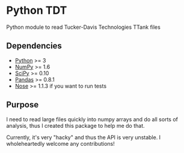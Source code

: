 Python TDT
===

Python module to read Tucker-Davis Technologies TTank files

Dependencies
---
* [Python](http://python.org) >= 3
* [NumPy](http://numpy.scipy.org) >= 1.6
* [SciPy](http://scipy.org) >= 0.10
* [Pandas](http://pandas.pydata.org) >= 0.8.1
* [Nose](http://nose.readthedocs.org/en/latest) >= 1.1.3 if you want to run tests

Purpose
---
I need to read large files quickly into numpy arrays and do all sorts
of analysis, thus I created this package to help me do that.

Currently, it's very "hacky" and thus the API is very unstable. I
wholeheartedly welcome any contributions!
